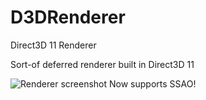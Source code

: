 # D3DRenderer
Direct3D 11 Renderer

Sort-of deferred renderer built in Direct3D 11

![Renderer screenshot](https://i.gyazo.com/1dfa3a8e0a4a11cbdd20ac228fff789d.png)
Now supports SSAO!

